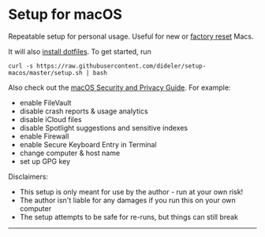 # Setup for macOS

Repeatable setup for personal usage. Useful for new or [factory reset][reset-mac] Macs.

It will also [install dotfiles][dotfiles]. To get started, run

```
curl -s https://raw.githubusercontent.com/dideler/setup-macos/master/setup.sh | bash
```

Also check out the [macOS Security and Privacy Guide][macos-guide]. For example:
- enable FileVault 
- disable crash reports & usage analytics
- disable iCloud files
- disable Spotlight suggestions and sensitive indexes
- enable Firewall
- enable Secure Keyboard Entry in Terminal
- change computer & host name
- set up GPG key

Disclaimers:
- This setup is only meant for use by the author - run at your own risk!
- The author isn't liable for any damages if you run this on your own computer
- The setup attempts to be safe for re-runs, but things can still break

---

[dotfiles]: https://github.com/dideler/dotfiles
[macos-guide]: https://github.com/drduh/macOS-Security-and-Privacy-Guide
[reset-mac]: https://support.apple.com/en-gb/HT201065
